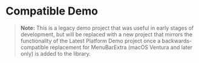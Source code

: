 # Compatible Demo

> **Note:** This is a legacy demo project that was useful in early stages of development, but will be replaced with a new project that mirrors the functionality of the Latest Platform Demo project once a backwards-compatible replacement for MenuBarExtra (macOS Ventura and later only) is added to the library.